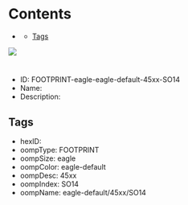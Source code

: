 



Contents
========

* [](#)
	* [Tags](#tags)
  
![][im]
# 

- ID: FOOTPRINT-eagle-eagle-default-45xx-SO14
- Name: 
- Description: 

## Tags

- hexID: 
- oompType: FOOTPRINT
- oompSize: eagle
- oompColor: eagle-default
- oompDesc: 45xx
- oompIndex: SO14
- oompName: eagle-default/45xx/SO14



[im]: image.png
